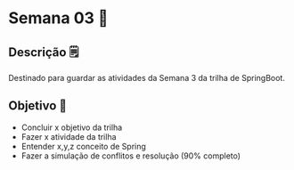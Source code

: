 # Semana 03  📅

## Descrição 🗒️

Destinado para guardar as atividades da Semana 3 da trilha de SpringBoot.

## Objetivo 🎯

- Concluir x objetivo da trilha
- Fazer x atividade da trilha
- Entender x,y,z conceito de Spring
- Fazer a simulação de conflitos e resolução (90% completo)


